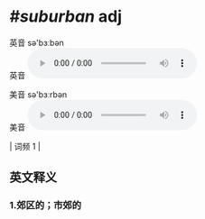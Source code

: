 # ***\#suburban*** adj
英音 sə'bɜːbən  
英音
<audio src="./media/suburban1.aac" controls="controls"></audio>

美音 sə'bɜːrbən  
美音
<audio src="./media/suburban2.aac" controls="controls"></audio>



| 词频 1 |  

英文释义
---
### 1.**郊区的；市郊的**  


